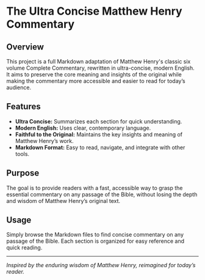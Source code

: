 # The Ultra Concise Matthew Henry Commentary

## Overview

This project is a full Markdown adaptation of Matthew Henry's classic six volume Complete Commentary, rewritten in ultra-concise, modern English. It aims to preserve the core meaning and insights of the original while making the commentary more accessible and easier to read for today’s audience.

## Features

- **Ultra Concise:** Summarizes each section for quick understanding.
- **Modern English:** Uses clear, contemporary language.
- **Faithful to the Original:** Maintains the key insights and meaning of Matthew Henry’s work.
- **Markdown Format:** Easy to read, navigate, and integrate with other tools.

## Purpose

The goal is to provide readers with a fast, accessible way to grasp the essential commentary on any passage of the Bible, without losing the depth and wisdom of Matthew Henry’s original text.

## Usage

Simply browse the Markdown files to find concise commentary on any passage of the Bible. Each section is organized for easy reference and quick reading.

---

*Inspired by the enduring wisdom of Matthew Henry, reimagined for today’s reader.*
